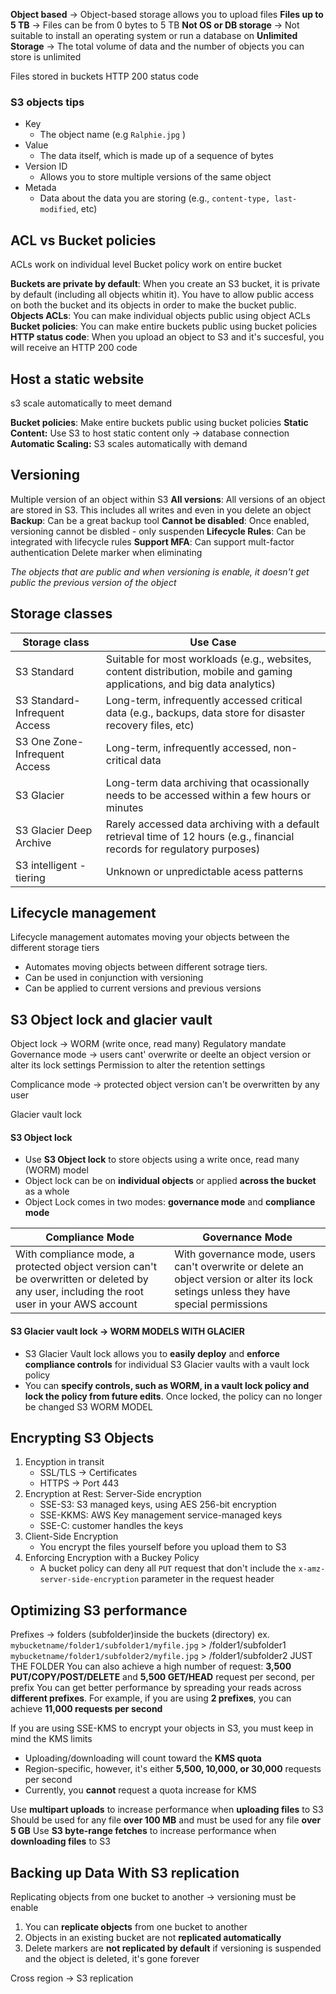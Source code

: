 **Object based** -> Object-based storage allows you to upload files
**Files up to 5 TB** -> Files can be from 0 bytes to 5 TB
**Not OS or DB storage** -> Not suitable to install an operating system or run a database on
**Unlimited Storage** -> The total volume of data and the number of objects you can store is unlimited

Files stored in buckets
HTTP 200 status code

### S3 objects tips
- Key
	- The object name (e.g `Ralphie.jpg` )
- Value
	- The data itself, which is made up of a sequence of bytes
- Version ID
	- Allows you to store multiple versions of the same object
- Metada
	- Data about the data you are storing (e.g., `content-type, last-modified`, etc)


## ACL vs Bucket policies
ACLs work on individual level
Bucket policy work on entire bucket

**Buckets are private by default**: When you create an S3 bucket, it is private by default (including all objects whitin it). You have to allow public access on both the bucket and its objects in order to make the bucket public.
**Objects ACLs**: You can make individual objects public using object ACLs
**Bucket policies**: You can make entire buckets public using bucket policies
**HTTP status code**: When you upload an object to S3 and it's succesful, you will receive an HTTP 200 code

## Host a static website
s3 scale automatically to meet demand

**Bucket policies**: Make entire buckets public using bucket policies
**Static Content:** Use S3 to host static content only -> database connection
**Automatic Scaling:** S3 scales automatically with demand

## Versioning 
Multiple version of an object within S3 
**All versions**: All versions of an object are stored in S3. This includes all writes and even in you delete an object
**Backup**: Can be a great backup tool
**Cannot be disabled**: Once enabled, versioning cannot be disbled - only suspenden 
**Lifecycle Rules**: Can be integrated with lifecycle rules
**Support MFA**: Can support mult-factor authentication
Delete marker when eliminating

_The objects that are public and when versioning is enable, it doesn't get public the previous version of the object_

## Storage classes
| Storage class                 | Use Case                                                                                                                   |
| ----------------------------- | -------------------------------------------------------------------------------------------------------------------------- |
| S3 Standard                   | Suitable for most workloads (e.g., websites, content distribution, mobile and gaming applications, and big data analytics) |
| S3 Standard-Infrequent Access | Long-term, infrequently accessed critical data (e.g., backups, data store for disaster recovery files, etc)                |
| S3 One Zone-Infrequent Access | Long-term, infrequently accessed, non-critical data                                                                        |
| S3 Glacier                    | Long-term data archiving that ocassionally needs to be accessed within a few hours or minutes                              |
| S3 Glacier Deep Archive       | Rarely accessed data archiving with a default retrieval time of 12 hours (e.g., financial records for regulatory purposes) |
| S3 intelligent - tiering      | Unknown or unpredictable acess patterns                                                                                    |

## Lifecycle management
Lifecycle management automates moving your objects between the different storage tiers

- Automates moving objects between different sotrage tiers.
- Can be used in conjunction  with versioning
- Can be applied to current versions and previous versions

## S3 Object lock and glacier vault
Object lock -> WORM (write once, read many)
Regulatory mandate
Governance mode -> users cant' overwrite or deelte an object version or alter its lock settings
Permission to alter the retention settings

Complicance mode -> protected object version can't be overwritten by any user

Glacier vault lock

#### S3 Object lock
- Use **S3 Object lock** to store objects using a write once, read many (WORM) model
- Object lock can be on **individual objects** or applied **across the bucket** as a whole
- Object Lock comes in two modes: **governance mode** and **compliance mode**

| Compliance Mode                                                                                                                           | Governance Mode                                                                                                                        |
| ----------------------------------------------------------------------------------------------------------------------------------------- | -------------------------------------------------------------------------------------------------------------------------------------- |
| With compliance mode, a protected object version can't be overwritten or deleted by any user, including the root user in your AWS account | With governance mode, users can't overwrite or delete an object version or alter its lock setings unless they have special permissions |

#### S3 Glacier vault lock -> WORM MODELS WITH GLACIER
- S3 Glacier Vault lock allows you to **easily deploy** and **enforce compliance controls** for individual S3 Glacier vaults with a vault lock policy
- You can **specify controls, such as WORM, in a vault lock policy and lock the policy from future edits**. Once locked, the policy can no longer be changed
S3 WORM MODEL 

## Encrypting S3 Objects
1. Encyption in transit
	- SSL/TLS -> Certificates
	- HTTPS -> Port 443
2. Encryption at Rest: Server-Side encryption
	- SSE-S3: S3 managed keys, using AES 256-bit encryption
	- SSE-KKMS: AWS Key management service-managed keys
	- SSE-C: customer handles the keys
3. Client-Side Encryption
	- You encrypt the files yourself before you upload them to S3
4. Enforcing Encryption with a Buckey Policy
	- A bucket policy can deny all `PUT` request that don't include the `x-amz-server-side-encryption` parameter in the request header

## Optimizing S3 performance
Prefixes -> folders (subfolder)inside the buckets  (directory)
ex.
`mybucketname/folder1/subfolder1/myfile.jpg`  > /folder1/subfolder1
`mybucketname/folder1/subfolder2/myfile.jpg`  > /folder1/subfolder2
JUST THE FOLDER
You can also achieve a high number of request: **3,500 PUT/COPY/POST/DELETE** and **5,500 GET/HEAD** request per second, per prefix
You can get better performance by spreading your reads across **different prefixes**. For example, if you are using **2 prefixes**, you can achieve **11,000 requests per second**

If you are using SSE-KMS to encrypt your objects in S3, you must keep in mind the KMS limits
- Uploading/downloading will count toward the **KMS quota**
- Region-specific, however, it's either **5,500, 10,000, or 30,000** requests per second
- Currently, you **cannot** request a quota increase for KMS

Use **multipart uploads** to increase performance when **uploading files** to S3
Should be used for any file **over 100 MB** and must be used for any file **over 5 GB**
Use **S3 byte-range fetches** to increase performance when **downloading files** to S3

## Backing up Data With S3 replication
Replicating objects from one bucket to another -> versioning must be enable 
1. You can **replicate objects** from one bucket to another
2. Objects in an existing bucket are not **replicated automatically**
3. Delete markers are **not replicated by default**
if versioning is suspended and the object is deleted, it's gone forever

Cross region -> S3 replication
